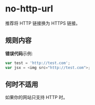 # no-http-url

推荐将 HTTP 链接换为 HTTPS 链接。

## 规则内容

**错误代码**示例:

```js
var test = 'http://test.com';
var jsx = <img src="http://test.com">;
```

## 何时不适用

如果你的网站只支持 HTTP 时。